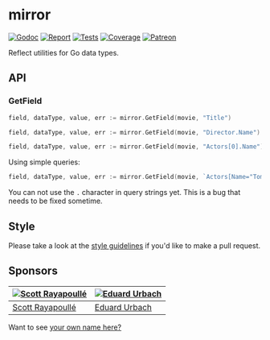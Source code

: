 # mirror

[![Godoc][godoc-image]][godoc-url]
[![Report][report-image]][report-url]
[![Tests][tests-image]][tests-url]
[![Coverage][coverage-image]][coverage-url]
[![Patreon][patreon-image]][patreon-url]

Reflect utilities for Go data types.

## API

### GetField

```go
field, dataType, value, err := mirror.GetField(movie, "Title")
```

```go
field, dataType, value, err := mirror.GetField(movie, "Director.Name")
```

```go
field, dataType, value, err := mirror.GetField(movie, "Actors[0].Name")
```

Using simple queries:

```go
field, dataType, value, err := mirror.GetField(movie, `Actors[Name="Tom Cruise"].Name`)
```

You can not use the `.` character in query strings yet. This is a bug that needs to be fixed sometime.

## Style

Please take a look at the [style guidelines](https://github.com/akyoto/quality/blob/master/STYLE.md) if you'd like to make a pull request.

## Sponsors

| [![Scott Rayapoullé](https://avatars3.githubusercontent.com/u/11772084?s=70&v=4)](https://github.com/soulcramer) | [![Eduard Urbach](https://avatars2.githubusercontent.com/u/438936?s=70&v=4)](https://twitter.com/eduardurbach) |
| --- | --- |
| [Scott Rayapoullé](https://github.com/soulcramer) | [Eduard Urbach](https://eduardurbach.com) |

Want to see [your own name here?](https://www.patreon.com/eduardurbach)

[godoc-image]: https://godoc.org/github.com/aerogo/mirror?status.svg
[godoc-url]: https://godoc.org/github.com/aerogo/mirror
[report-image]: https://goreportcard.com/badge/github.com/aerogo/mirror
[report-url]: https://goreportcard.com/report/github.com/aerogo/mirror
[tests-image]: https://cloud.drone.io/api/badges/aerogo/mirror/status.svg
[tests-url]: https://cloud.drone.io/aerogo/mirror
[coverage-image]: https://codecov.io/gh/aerogo/mirror/graph/badge.svg
[coverage-url]: https://codecov.io/gh/aerogo/mirror
[patreon-image]: https://img.shields.io/badge/patreon-donate-green.svg
[patreon-url]: https://www.patreon.com/eduardurbach
